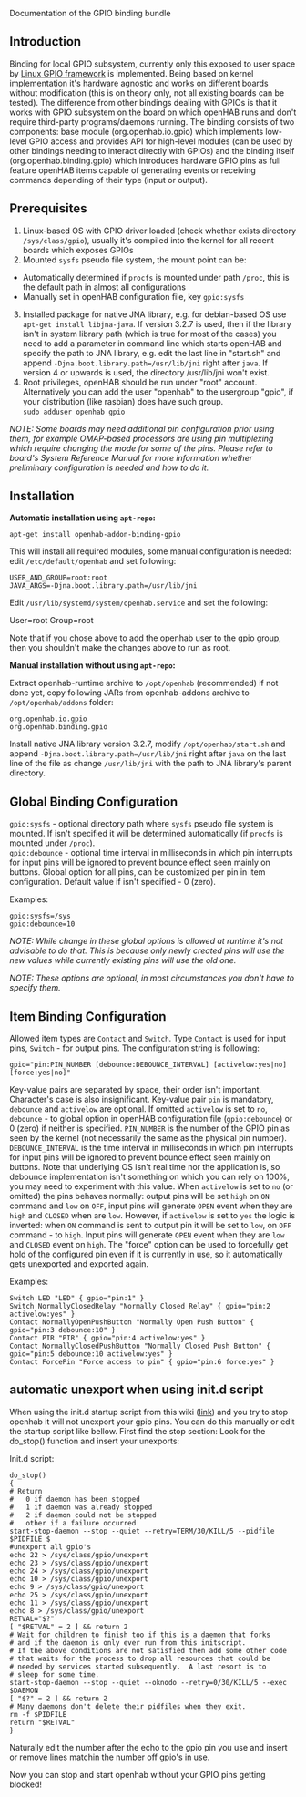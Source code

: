 Documentation of the GPIO binding bundle

## Introduction
Binding for local GPIO subsystem, currently only this exposed to user space by [Linux GPIO framework](https://www.kernel.org/doc/Documentation/gpio/sysfs.txt) is implemented. Being based on kernel implementation it's hardware agnostic and works on different boards without modification (this is on theory only, not all existing boards can be tested). The difference from other bindings dealing with GPIOs is that it works with GPIO subsystem on the board on which openHAB runs and don't require third-party programs/daemons running. The binding consists of two components: base module (org.openhab.io.gpio) which implements low-level GPIO access and provides API for high-level modules (can be used by other bindings needing to interact directly with GPIOs) and the binding itself (org.openhab.binding.gpio) which introduces hardware GPIO pins as full feature openHAB items capable of generating events or receiving commands depending of their type (input or output).

## Prerequisites
1. Linux-based OS with GPIO driver loaded (check whether exists directory `/sys/class/gpio`), usually it's compiled into the kernel for all recent boards which exposes GPIOs
2. Mounted `sysfs` pseudo file system, the mount point can be:
 * Automatically determined if `procfs` is mounted under path `/proc`, this is the default path in almost all configurations
 * Manually set in openHAB configuration file, key `gpio:sysfs`
3. Installed package for native JNA library, e.g. for debian-based OS use `apt-get install libjna-java`. If version 3.2.7 is used, then if the library isn't in system library path (which is true for most of the cases) you need to add a parameter in command line which starts openHAB and specify the path to JNA library, e.g. edit the last line in "start.sh" and append `-Djna.boot.library.path=/usr/lib/jni` right after `java`.  If version 4 or upwards is used, the directory /usr/lib/jni won't exist.
4. Root privileges, openHAB should be run under "root" account.  
Alternatively you can add the user "openhab" to the usergroup "gpio", if your distribution (like rasbian) does have such group.  
`sudo adduser openhab gpio`

_NOTE: Some boards may need additional pin configuration prior using them, for example OMAP-based processors are using pin multiplexing which require changing the mode for some of the pins. Please refer to board's System Reference Manual for more information whether preliminary configuration is needed and how to do it._

## Installation
**Automatic installation using `apt-repo`:**

    apt-get install openhab-addon-binding-gpio

This will install all required modules, some manual configuration is needed: edit `/etc/default/openhab` and set following:

    USER_AND_GROUP=root:root
    JAVA_ARGS=-Djna.boot.library.path=/usr/lib/jni

Edit `/usr/lib/systemd/system/openhab.service` and set the following:

User=root
Group=root

Note that if you chose above to add the openhab user to the gpio group, then you shouldn't make the changes above to run as root.

**Manual installation without using `apt-repo`:**

Extract openhab-runtime archive to `/opt/openhab` (recommended) if not done yet, copy following JARs from openhab-addons archive to `/opt/openhab/addons` folder:

    org.openhab.io.gpio
    org.openhab.binding.gpio

Install native JNA library version 3.2.7, modify `/opt/openhab/start.sh` and append `-Djna.boot.library.path=/usr/lib/jni` right after `java` on the last line of the file as change `/usr/lib/jni` with the path to JNA library's parent directory.
 
## Global Binding Configuration
`gpio:sysfs` - optional directory path where `sysfs` pseudo file system is mounted. If isn't specified it will be determined automatically (if `procfs` is mounted under `/proc`).  
`gpio:debounce` - optional time interval in milliseconds in which pin interrupts for input pins will be ignored to prevent bounce effect seen mainly on buttons. Global option for all pins, can be customized per pin in item configuration. Default value if isn't specified - 0 (zero).

Examples:

    gpio:sysfs=/sys
    gpio:debounce=10

_NOTE: While change in these global options is allowed at runtime it's not advisable to do that. This is because only newly created pins will use the new values while currently existing pins will use the old one._

_NOTE: These options are optional, in most circumstances you don't have to specify them._

## Item Binding Configuration
Allowed item types are `Contact` and `Switch`. Type `Contact` is used for input pins, `Switch` - for output pins. The configuration string is following:

`gpio="pin:PIN_NUMBER [debounce:DEBOUNCE_INTERVAL] [activelow:yes|no] [force:yes|no]"`

Key-value pairs are separated by space, their order isn't important. Character's case is also insignificant. Key-value pair `pin` is mandatory, `debounce` and `activelow` are optional. If omitted `activelow` is set to `no`, `debounce` - to global option in openHAB configuration file (`gpio:debounce`) or 0 (zero) if neither is specified. `PIN_NUMBER` is the number of the GPIO pin as seen by the kernel (not necessarily the same as the physical pin number).  `DEBOUNCE_INTERVAL` is the time interval in milliseconds in which pin interrupts for input pins will be ignored to prevent bounce effect seen mainly on buttons. Note that underlying OS isn't real time nor the application is, so debounce implementation isn't something on which you can rely on 100%, you may need to experiment with this value. When `activelow` is set to `no` (or omitted) the pins behaves normally: output pins will be set `high` on `ON` command and `low` on `OFF`, input pins will generate `OPEN` event when they are `high` and `CLOSED` when are `low`. However, if `activelow` is set to `yes` the logic is inverted: when `ON` command is sent to output pin it will be set to `low`, on `OFF` command - to `high`. Input pins will generate `OPEN` event when they are `low` and `CLOSED` event on `high`.
The "force" option can be used to forcefully get hold of the configured pin even if it is currently in use, so it automatically gets unexported and exported again.

Examples:

    Switch LED "LED" { gpio="pin:1" }
    Switch NormallyClosedRelay "Normally Closed Relay" { gpio="pin:2 activelow:yes" }
    Contact NormallyOpenPushButton "Normally Open Push Button" { gpio="pin:3 debounce:10" }
    Contact PIR "PIR" { gpio="pin:4 activelow:yes" }
    Contact NormallyClosedPushButton "Normally Closed Push Button" { gpio="pin:5 debounce:10 activelow:yes" }
    Contact ForcePin "Force access to pin" { gpio="pin:6 force:yes" }

## automatic unexport when using init.d script

When using the init.d startup script from this wiki ([link](https://github.com/openhab/openhab/wiki/Samples-Tricks#how-to-configure-openhab-to-start-automatically-on-linux)) and you try to stop openhab it will not unexport your gpio pins. You can do this manually or edit the startup script like bellow.
First find the stop section: Look for the do_stop() function and insert your unexports:

Init.d script:
		
	do_stop()
	{
    # Return
    #   0 if daemon has been stopped
    #   1 if daemon was already stopped
    #   2 if daemon could not be stopped
    #   other if a failure occurred
    start-stop-daemon --stop --quiet --retry=TERM/30/KILL/5 --pidfile $PIDFILE $
    #unexport all gpio's
    echo 22 > /sys/class/gpio/unexport
    echo 23 > /sys/class/gpio/unexport
    echo 24 > /sys/class/gpio/unexport
    echo 10 > /sys/class/gpio/unexport
    echo 9 > /sys/class/gpio/unexport
    echo 25 > /sys/class/gpio/unexport
    echo 11 > /sys/class/gpio/unexport
    echo 8 > /sys/class/gpio/unexport
    RETVAL="$?"
    [ "$RETVAL" = 2 ] && return 2
    # Wait for children to finish too if this is a daemon that forks
    # and if the daemon is only ever run from this initscript.
    # If the above conditions are not satisfied then add some other code
    # that waits for the process to drop all resources that could be
    # needed by services started subsequently.  A last resort is to
    # sleep for some time.
    start-stop-daemon --stop --quiet --oknodo --retry=0/30/KILL/5 --exec $DAEMON
    [ "$?" = 2 ] && return 2
    # Many daemons don't delete their pidfiles when they exit.
    rm -f $PIDFILE
    return "$RETVAL"
	}

Naturally edit the number after the echo to the gpio pin you use and insert or remove lines matchin the number off gpio's in use.

Now you can stop and start openhab without your GPIO pins getting blocked!